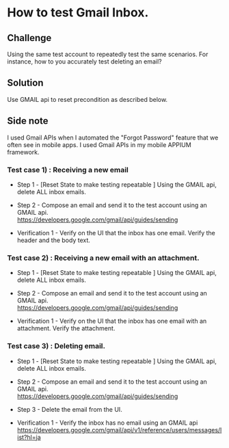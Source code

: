 # How to test Gmail Inbox. 
 
## Challenge 
Using the same test account to repeatedly test the same scenarios.  For instance, how to you accurately test deleting an email? 


## Solution 
Use GMAIL api to reset precondition as described below.  

## Side note
I used Gmail APIs when I automated the "Forgot Password" feature that we often see in mobile apps.  I used Gmail APIs in my mobile APPIUM framework. 


### Test case 1) :  Receiving a new email  

- Step 1 -  [Reset State to make testing repeatable ] Using the GMAIL api, delete ALL inbox emails. 
- Step 2 -  Compose an email and send it to the test account using an GMAIL api.  
https://developers.google.com/gmail/api/guides/sending

- Verification 1 - Verify on the UI that the inbox has one email. Verify the header and the body text.  


### Test case 2) :  Receiving a new email with an attachment. 

- Step 1 -  [Reset State to make testing repeatable ] Using the GMAIL api, delete ALL inbox emails. 
- Step 2 -  Compose an email and send it to the test account using an GMAIL api.  
https://developers.google.com/gmail/api/guides/sending

- Verification 1 - Verify  on the UI that the inbox has one email with an attachment.  Verify the attachment. 


### Test case 3) :  Deleting email.

- Step 1 -  [Reset State to make testing repeatable ] Using the GMAIL api, delete ALL inbox emails. 
- Step 2 -  Compose an email and send it to the test account using an GMAIL api.  
https://developers.google.com/gmail/api/guides/sending
- Step 3 - Delete the email from the UI. 

- Verification 1 - Verify the inbox has no email using an GMAIL api https://developers.google.com/gmail/api/v1/reference/users/messages/list?hl=ja


